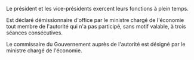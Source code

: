 Le président et les vice-présidents exercent leurs fonctions à plein temps.

Est déclaré démissionnaire d'office par le ministre chargé de l'économie tout membre de l'autorité qui n'a pas participé, sans motif valable, à trois séances consécutives.

Le commissaire du Gouvernement auprès de l'autorité est désigné par le ministre chargé de l'économie.
